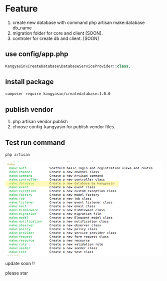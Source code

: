 # Feature

1. create new database with command php artisan make:database db_name
2. migration folder for core and client [SOON].
3. controler for create db and client. [SOON]

## use config/app.php

```php
Kangyasin\CreateDatabase\DatabaseServiceProvider::class,
```

## install package

```markdown
composer require kangyasin/createdatabase:1.0.0
```

## publish vendor

1. php artisan vendor:publish
2. choose config-kangyasin for publish vendor files.

## Test run command

```markdown
php artisan
```

![](https://github.com/kangyasin/createdatabase-laravel/blob/master/img/img-1-laravel-create-database-by-kangyasin.jpg?raw=true)



update soon !!

please star 